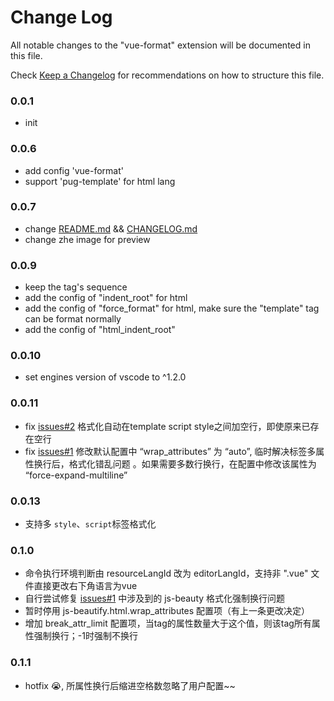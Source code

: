 # Change Log
All notable changes to the "vue-format" extension will be documented in this file.

Check [Keep a Changelog](http://keepachangelog.com/) for recommendations on how to structure this file.

### 0.0.1
- init

### 0.0.6
- add config 'vue-format'
- support 'pug-template' for html lang

### 0.0.7
- change [README.md](https://github.com/win7killer/vue-format/blob/master/README.md) && [CHANGELOG.md](https://github.com/win7killer/vue-format/blob/master/CHANGELOG.md)
- change zhe image for preview

### 0.0.9
- keep the tag's sequence
- add the config of "indent_root" for html
- add the config of "force_format" for html, make sure the "template" tag can be format normally
- add the config of "html_indent_root"

### 0.0.10
- set engines version of vscode to ^1.2.0

### 0.0.11
- fix [issues#2](https://github.com/win7killer/vue-format/issues/2) 格式化自动在template script style之间加空行，即使原来已存在空行
- fix [issues#1](https://github.com/win7killer/vue-format/issues/1) 修改默认配置中 “wrap_attributes” 为 “auto”, 临时解决标签多属性换行后，格式化错乱问题 。如果需要多数行换行，在配置中修改该属性为 “force-expand-multiline”

### 0.0.13
- 支持多 `style`、`script`标签格式化

### 0.1.0
- 命令执行环境判断由 resourceLangId 改为 editorLangId，支持非 ".vue" 文件直接更改右下角语言为vue
- 自行尝试修复 [issues#1](https://github.com/win7killer/vue-format/issues/1) 中涉及到的 js-beauty 格式化强制换行问题
- 暂时停用 js-beautify.html.wrap_attributes 配置项（有上一条更改决定）
- 增加 break_attr_limit 配置项，当tag的属性数量大于这个值，则该tag所有属性强制换行；-1时强制不换行

### 0.1.1
- hotfix 😭, 所属性换行后缩进空格数忽略了用户配置~~
